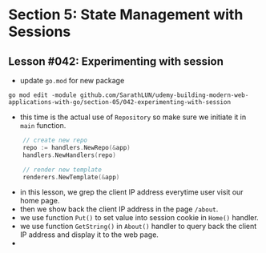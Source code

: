 # Section 5: State Management with Sessions

## Lesson #042: Experimenting with session

- update `go.mod` for new package

```shell
go mod edit -module github.com/SarathLUN/udemy-building-modern-web-applications-with-go/section-05/042-experimenting-with-session
```

- this time is the actual use of `Repository` so make sure we initiate it in `main` function.

```go
	// create new repo
	repo := handlers.NewRepo(&app)
	handlers.NewHandlers(repo)

	// render new template
	renderers.NewTemplate(&app)
```

- in this lesson, we grep the client IP address everytime user visit our home page.
- then we show back the client IP address in the page `/about`.
- we use function `Put()` to set value into session cookie in `Home()` handler.
- we use function `GetString()` in `About()` handler to query back the client IP address and display it to the web page.
- 
